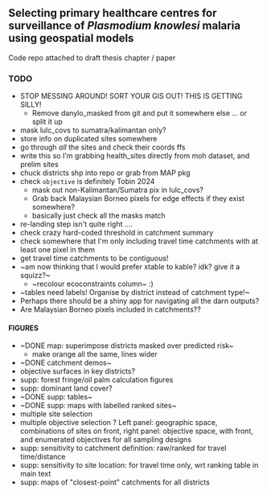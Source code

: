 ## Selecting primary healthcare centres for surveillance of *Plasmodium knowlesi* malaria using geospatial models

Code repo attached to draft thesis chapter / paper

### TODO
  - STOP MESSING AROUND! SORT YOUR GIS OUT! THIS IS GETTING SILLY!
    - Remove danylo_masked from git and put it somewhere else ... or split it up
  - mask lulc_covs to sumatra/kalimantan only?
  - store info on duplicated sites somewhere
  - go through *all* the sites and check their coords ffs
  - write this so I'm grabbing health_sites directly from moh dataset, and prelim sites
  - chuck districts shp into repo or grab from MAP pkg
  - check `objective` is definitely Tobin 2024
    - mask out non-Kalimantan/Sumatra pix in lulc_covs? 
    - Grab back Malaysian Borneo pixels for edge effects if they exist somewhere?
    - basically just check all the masks match
  - re-landing step isn't quite right ....
  - check crazy hard-coded threshold in catchment summary
  - check somewhere that I'm only including travel time catchments with at least one pixel in them
  - get travel time catchments to be contiguous!
  - ~am now thinking that I would prefer xtable to kable? idk? give it a squizz?~
    - ~recolour ecoconstraints column~ :)
  - ~tables need labels! Organise by district instead of catchment type!~
  - Perhaps there should be a shiny app for navigating all the darn outputs?
  - Are Malaysian Borneo pixels included in catchments??
    
#### FIGURES
  - ~DONE map: superimpose districts masked over predicted risk~
    - make orange all the same, lines wider
  - ~DONE catchment demos~
  - objective surfaces in key districts?
  - supp: forest fringe/oil palm calculation figures
  - supp: dominant land cover?
  - ~DONE supp: tables~
  - ~DONE supp: maps with labelled ranked sites~
  - multiple site selection
  - multiple objective selection ? Left panel: geographic space, combinations of sites on front, right panel: objective space, with front, and enumerated objectives for all sampling designs
  - supp: sensitivity to catchment definition: raw/ranked for travel time/distance
  - supp: sensitivity to site location: for travel time only, wrt ranking table in main text
  - supp: maps of "closest-point" catchments for all districts